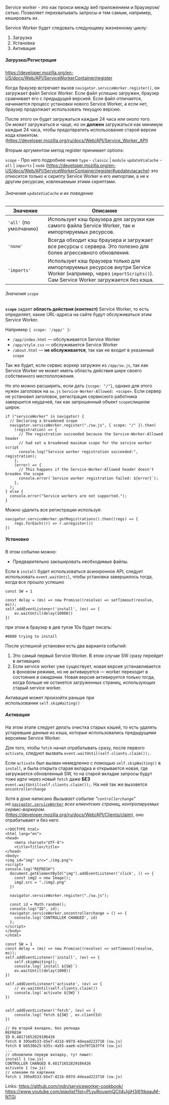 
Service worker - это как прокси между веб приложением и браузером/сетью. Позволяет перехватывать запросы и тем самым, например, кешировать их.

Service Worker будет следовать следующему жизненному циклу:

1. Загрузка
2. Установка
3. Активация

##### Загрузка/Регистрация
https://developer.mozilla.org/en-US/docs/Web/API/ServiceWorkerContainer/register

Когда браузер встречает вызов `navigator.serviceWorker.register()`, он загружает файл Service Worker. Если файл успешно загружен, браузер сравнивает его с предыдущей версией.
Если файл отличается, начинается процесс установки нового Service Worker, а если нет, браузер продолжает использовать текущую версию.

После этого он будет загружаться каждые 24 часа или около того. Он _может_ загружаться и чаще, но он **должен** загружаться как минимум каждые 24 часа, чтобы предотвратить использование старой версии кода клиентом. (https://developer.mozilla.org/ru/docs/Web/API/Service_Worker_API)

Вторым аргументом метод register принимает options:

`scope` - Про него подробнее ниже
`type` - `classic` | `module`
`updateViaCache` - `all` | `imports` | `node` (https://developer.mozilla.org/en-US/docs/Web/API/ServiceWorkerContainer/register#updateviacache) это относится только к скрипту Service Worker и его импортам, а не к другим ресурсам, извлекаемым этими скриптами.

###### Значения `updateViaCache` и их поведение

| Значение               | Описание                                                                                                                                                      |
| ---------------------- | ------------------------------------------------------------------------------------------------------------------------------------------------------------- |
| `'all'` (по умолчанию) | Использует кэш браузера для загрузки как самого файла Service Worker, так и импортируемых ресурсов.                                                           |
| `'none'`               | Всегда обходит кэш браузера и загружает все ресурсы с сервера. Это полезно для более агрессивного обновления.                                                 |
| `'imports'`            | Использует кэш браузера только для импортируемых ресурсов внутри Service Worker (например, через `importScripts()`). Сам Service Worker загружается без кэша. |

###### Значения `scope` 
**`scope`** задает **область действия (контекст)** Service Worker, то есть определяет, какие URL-адреса на сайте будут обслуживаться этим Service Worker.

Например `{ scope: '/app/' }`:
- `/app/index.html` — обслуживается Service Worker
- `/app/style.css` — обслуживается Service Worker
- `/about.html` — **не обслуживается**, так как не входит в указанный `scope`

Так же будет, если сервис воркер загружен из `/app/sw.js`, так как Service Worker не может иметь область действия шире своего собственного местоположения.

Но это можно расширить, если дать `{scope: "/"}`, однако для этого нужен заголовок на `sw.js` `Service-Worker-Allowed: <scope>`. Если сервер не установил заголовок, регистрация сервисного работника завершится неудачей, так как запрошенный объект `scope`слишком широк.

```
if ("serviceWorker" in navigator) {
  // Declaring a broadened scope
  navigator.serviceWorker.register("./sw.js", { scope: "/" }).then(
    (registration) => {
      // The registration succeeded because the Service-Worker-Allowed header
      // had set a broadened maximum scope for the service worker script
      console.log("Service worker registration succeeded:", registration);
    },
    (error) => {
      // This happens if the Service-Worker-Allowed header doesn't broaden the scope
      console.error(`Service worker registration failed: ${error}`);
    },
  );
} else {
  console.error("Service workers are not supported.");
}
```

Можно удалить все регистрации используя:
```
navigator.serviceWorker.getRegistrations().then((regs) => {  
	regs.forEach((r) => r.unregister())  
})
```


##### Установка
В этом событии можно:
- Предварительно закэшировать необходимые файлы.

Если в `install` будет использоваться асинхронное API, следует использовать `event.waitUntil`, чтобы установка завершилось тогда, когда все прошло успешно

```
const SW = 1  
  
const delay = (ms) => new Promise((resolve) => setTimeout(resolve, ms));  
self.addEventListener('install', (ev) => {  
	ev.waitUntil(delay(10000))  
})
```

при этом в браузер в дев тулзе 10s будет писать:
```
#0000 trying to install
```


После успешной установки есть два варианта событий:
1. Это самый первый Service Worker. В этом случае SW сразу перейдет в активацию
2. Если service worker уже существует, новая версия устанавливается в фоновом режиме, но не активируется — worker переходит в состояние _в ожидании_. Новая версия активируется только тогда, когда больше не останется загруженных страниц, использующих старый service worker.

Активация может произойти раньше при использовании `self.skipWaiting()`
  
##### Активация
На этом этапе следует делать очистка старых кэшей, то есть удалять устаревшие данные из кэша, которые использовались предыдущими версиями Service Worker.


Для того, чтобы `fetch` начал отрабатывать сразу, после первого `activate`, следуют вызвать `event.waitUntil(self.clients.claim());`.

Eсли `activate`  был вызван немедленно с помощью `self.skipWaiting()` в `install`, и была открыта старая вкладка и открывается новая, где загружается обновленный SW, то на старой вкладке запросы будут тоже идти через новый `fetch`  даже **БЕЗ** `event.waitUntil(self.clients.claim());`. На ней так же вызовется `oncontrollerchange`

Хотя в доке написано *Вызывает событие "`controllerchange`" на [`navigator.serviceWorker`](https://developer.mozilla.org/ru/docs/Web/API/ServiceWorkerContainer "navigator.serviceWorker") всех клиентских страниц, контролируемых сервис-воркером.* (https://developer.mozilla.org/ru/docs/Web/API/Clients/claim), оно отрабатывает и без него

```
<!DOCTYPE html>
<html lang="en">
<head>
    <meta charset="UTF-8">
    <title>Title</title>
</head>
<body>
<img id="img" src="./img.png">
<script>
console.log("REFRESH")
  document.getElementById("img").addEventListener('click', () => {
    const img2 = new Image();
    img2.src = "./img2.png"
  })

  navigator.serviceWorker.register("./sw.js");

  const id = Math.random();
  console.log("ID", id);
  navigator.serviceWorker.oncontrollerchange = () => {
    console.log('CONTROLLER CHANGED', id)
  };
</script>
</body>
</html>
```

```
const SW = 1
const delay = (ms) => new Promise((resolve) => setTimeout(resolve, ms));
self.addEventListener('install', (ev) => {
    self.skipWaiting();
    console.log(`install ${SW}`)
    ev.waitUntil(delay(1000))
})

self.addEventListener('activate', (ev) => {
    // ev.waitUntil(self.clients.claim())
    console.log(`activate ${SW}`)
})


self.addEventListener('fetch', (ev) => {
    console.log(`fetch ${SW}`, ev.clientId)
})
```


```
// На второй вкладке, без релоада
REFRESH
ID 0.48171652829106426
fetch 0 395e8533-b5e7-421b-897d-4deaad223710 (sw.js)
fetch 0 b6536b25-b35c-4a55-aae6-e2ef071b3ff4 (sw.js)
...
// обновлили первую вкладку, тут пишет:
install 1 (sw.js)
CONTROLLER CHANGED 0.48171652829106426
activate 1 (sw.js)
// кликаем по картинке
fetch 1 395e8533-b5e7-421b-897d-4deaad223710 (sw.js)
```


Links:
https://github.com/mdn/serviceworker-cookbook/
https://www.youtube.com/playlist?list=PLyuRouwmQCjl4iJgjH3i61tkqauM-NTGj





